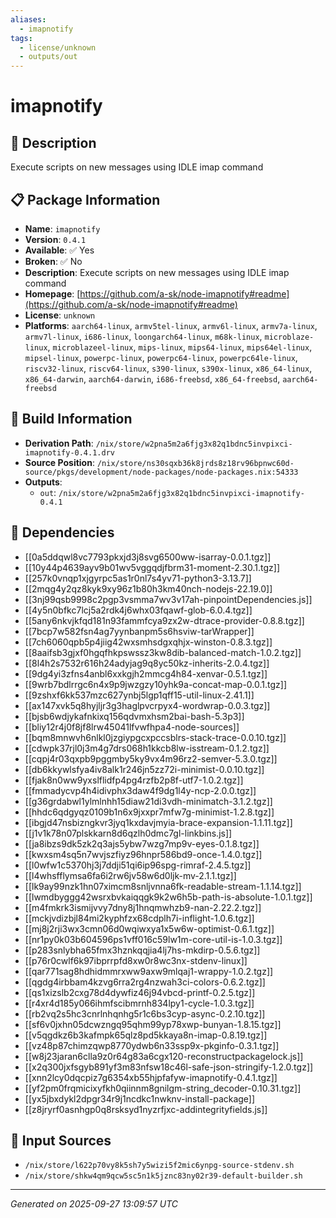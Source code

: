 ```yaml
---
aliases:
  - imapnotify
tags:
  - license/unknown
  - outputs/out
---
```


# imapnotify

## 📝 Description

Execute scripts on new messages using IDLE imap command

## 📋 Package Information

- **Name**: `imapnotify`
- **Version**: `0.4.1`
- **Available**: ✅ Yes
- **Broken**: ✅ No
- **Description**: Execute scripts on new messages using IDLE imap command
- **Homepage**: [https://github.com/a-sk/node-imapnotify#readme](https://github.com/a-sk/node-imapnotify#readme)
- **License**: `unknown`
- **Platforms**: `aarch64-linux`, `armv5tel-linux`, `armv6l-linux`, `armv7a-linux`, `armv7l-linux`, `i686-linux`, `loongarch64-linux`, `m68k-linux`, `microblaze-linux`, `microblazeel-linux`, `mips-linux`, `mips64-linux`, `mips64el-linux`, `mipsel-linux`, `powerpc-linux`, `powerpc64-linux`, `powerpc64le-linux`, `riscv32-linux`, `riscv64-linux`, `s390-linux`, `s390x-linux`, `x86_64-linux`, `x86_64-darwin`, `aarch64-darwin`, `i686-freebsd`, `x86_64-freebsd`, `aarch64-freebsd`

## 🔧 Build Information

- **Derivation Path**: `/nix/store/w2pna5m2a6fjg3x82q1bdnc5invpixci-imapnotify-0.4.1.drv`
- **Source Position**: `/nix/store/ns30sqxb36k8jrds8z18rv96bpnwc60d-source/pkgs/development/node-packages/node-packages.nix:54333`
- **Outputs**:
  - `out`:  `/nix/store/w2pna5m2a6fjg3x82q1bdnc5invpixci-imapnotify-0.4.1`

## 🔗 Dependencies

- [[0a5ddqwl8vc7793pkxjd3j8svg6500ww-isarray-0.0.1.tgz]]
- [[10y44p4639ayv9b01wv5vggqdjfbrm31-moment-2.30.1.tgz]]
- [[257k0vnqp1xjgyrpc5as1r0nl7s4yv71-python3-3.13.7]]
- [[2mqg4y2qz8kyk9xy96z1b80h3km40nch-nodejs-22.19.0]]
- [[3nj99qsb9998c2pgp3vsmma7wv3v17ah-pinpointDependencies.js]]
- [[4y5n0bfkc7lcj5a2rdk4j6whx03fqawf-glob-6.0.4.tgz]]
- [[5any6nkvjkfqd181n93fammfcya9zx2w-dtrace-provider-0.8.8.tgz]]
- [[7bcp7w582fsn4ag7yynbanpm5s6hsviw-tarWrapper]]
- [[7ch6060qpb5p4jiig42wxsmhsdgxqhjx-winston-0.8.3.tgz]]
- [[8aaifsb3gjxf0hgqfhkpswssz3kw8dib-balanced-match-1.0.2.tgz]]
- [[8l4h2s7532r616h24adyjag9q8yc50kz-inherits-2.0.4.tgz]]
- [[9dg4yi3zfns4anbl6xxkgjh2mmcg4h84-xenvar-0.5.1.tgz]]
- [[9wrb7bdlrrgc6n4x9p9jwzgzy10yhk9a-concat-map-0.0.1.tgz]]
- [[9zshxf6kk537mzc627ynbj5lgp1qff15-util-linux-2.41.1]]
- [[ax147xvk5q8hyjljr3g3haglpvcrpyx4-wordwrap-0.0.3.tgz]]
- [[bjsb6wdjykafnkixq156qdvmxhsm2bai-bash-5.3p3]]
- [[bliy12r4j0f8jf8lrw45041lfvwfhpa4-node-sources]]
- [[bqm8mnwvh6nlkl0jzgiypgcxpccsblrs-stack-trace-0.0.10.tgz]]
- [[cdwpk37rjl0j3m4g7drs068h1kkcb8lw-isstream-0.1.2.tgz]]
- [[cqpj4r03qxpb9pggmby5ky9vx4m96rz2-semver-5.3.0.tgz]]
- [[db6kkywlsfya4iv8alk1r246jn5zz72i-minimist-0.0.10.tgz]]
- [[fjak8n0ww9yxslflidfp4pg4rzfb2p8f-utf7-1.0.2.tgz]]
- [[fmmadycvp4h4idivphx3daw4f9dg1l4y-ncp-2.0.0.tgz]]
- [[g36grdabwl1ylmlnhh15diaw21di3vdh-minimatch-3.1.2.tgz]]
- [[hhdc6qdgyqz0109b1n6x9jxxpr7mfw7g-minimist-1.2.8.tgz]]
- [[ibgjd47nsbizngkvr3jyq1kxdavjmyia-brace-expansion-1.1.11.tgz]]
- [[j1v1k78n07plskkarn8d6qzlh0dmc7gl-linkbins.js]]
- [[ja8ibzs9dk5zk2q3ajs5ybw7wzg7mp9v-eyes-0.1.8.tgz]]
- [[kwxsm4sq5n7wvjszfiyz96hnpr586bd9-once-1.4.0.tgz]]
- [[l0wfw1c5370hj3j7ddji51qi6ip96spg-rimraf-2.4.5.tgz]]
- [[l4whsfflymsa6fa6i2rw6jv58w6d0ljk-mv-2.1.1.tgz]]
- [[lk9ay99nzk1hn07ximcm8snljvnna6fk-readable-stream-1.1.14.tgz]]
- [[lwmdbyggg42wsrxbvkaiqqgk9k2w6h5b-path-is-absolute-1.0.1.tgz]]
- [[m4fmkrk3ismijvvy7dny8j1hnqmwhzb9-nan-2.22.2.tgz]]
- [[mckjvdizbjl84mi2kyphfzx68cdplh7i-inflight-1.0.6.tgz]]
- [[mj8j2rji3wx3cmn06d0wqiwxya1x5w6w-optimist-0.6.1.tgz]]
- [[nr1py0k03b604596ps1vff016c59lw1m-core-util-is-1.0.3.tgz]]
- [[p283snlybha65fmx3hznkqqjia4lj7hs-mkdirp-0.5.6.tgz]]
- [[p76r0cwlf6k97ibprrpfd8xw0r8wc3nx-stdenv-linux]]
- [[qar771sag8hdhidmmrxww9axw9mlqaj1-wrappy-1.0.2.tgz]]
- [[qgdg4irbbam4kzvg6rra2rg4nzwah3ci-colors-0.6.2.tgz]]
- [[qs1xizslb2cxg78d4dywfiz46j94vbcd-printf-0.2.5.tgz]]
- [[r4xr4d185y066ihmfscibmrnh834lpy1-cycle-1.0.3.tgz]]
- [[rb2vq2s5hc3cnrlnhqnhg5r1c6bs3cyp-async-0.2.10.tgz]]
- [[sf6v0jxhn05dcwzngq95qhm99yp78xwp-bunyan-1.8.15.tgz]]
- [[v5qgdkz6b3kafmpk65qlz8pd5kkaya8n-imap-0.8.19.tgz]]
- [[vz48p87chimzqwp8770ydwb6n33ssp9x-pkginfo-0.3.1.tgz]]
- [[w8j23jaran6clla9z0r64g83a6cgx120-reconstructpackagelock.js]]
- [[x2q300jxfsgyb891yf3m83nfsw18c46l-safe-json-stringify-1.2.0.tgz]]
- [[xnn2lcy0dqcpiz7g6354xb55hjpfafyw-imapnotify-0.4.1.tgz]]
- [[yf2pm0frqmicixyfkh0qiinnm8gnilgm-string_decoder-0.10.31.tgz]]
- [[yx5jbxdykl2dpgr34r9j1ncdkc1nwknv-install-package]]
- [[z8jryrf0asnhgp0q8rsksyd1nyzrfjxc-addintegrityfields.js]]

## 📁 Input Sources

- `/nix/store/l622p70vy8k5sh7y5wizi5f2mic6ynpg-source-stdenv.sh`
- `/nix/store/shkw4qm9qcw5sc5n1k5jznc83ny02r39-default-builder.sh`

---
*Generated on 2025-09-27 13:09:57 UTC*
